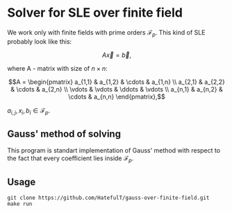 # Solver for SLE over finite field
We work only with finite fields with prime orders $\mathcal{F}_p$.
This kind of SLE probably look like this:

$$A \vec{x} = \vec{b},$$

where A - matrix with size of $n \times n$:
```math
A = \begin{pmatrix}
  a_{1,1} & a_{1,2} & \cdots & a_{1,n} \\
  a_{2,1} & a_{2,2} & \cdots & a_{2,n} \\
  \vdots  & \vdots  & \ddots & \vdots  \\
  a_{n,1} & a_{n,2} & \cdots & a_{n,n} 
\end{pmatrix},
```
$a_{i, j}, x_i, b_i \in \mathcal{F}_p.$

## Gauss' method of solving

This program is standart implementation of Gauss' method with respect to the fact that every coefficient lies inside $\mathcal{F}_p$.

## Usage

```
git clone https://github.com/HatefulT/gauss-over-finite-field.git
make run
```

